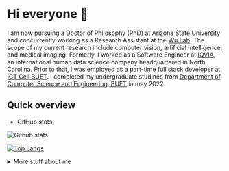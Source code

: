# Hi everyone :wave:

I am now pursuing a Doctor of Philosophy (PhD) at Arizona State University and concurrently working as a Research Assistant at the  [Wu Lab](https://labs.engineering.asu.edu/wulab/). The scope of my current research include computer vision, artificial intelligence, and medical imaging. Formerly, I worked as a Software Engineer at [IQVIA](https://www.iqvia.com/), an international human data science company headquartered in North Carolina. Prior to that, I was employed as a part-time full stack developer at [ICT Cell BUET](https://www.buet.ac.bd/info/Home/ICTCell). I completed my undergraduate studines from [Department of Computer Science and Engineering, BUET](https://cse.buet.ac.bd/) in may 2022.


## Quick overview
* GitHub stats:  

![Github stats](https://github-readme-stats.vercel.app/api?username=Rafsani&hide=stars,issues,contribs&show_icons=true&theme=radical&count_private=true)

[![Top Langs](https://github-readme-stats.vercel.app/api/top-langs/?username=Rafsani&langs_count=6&hide=html,css&layout=compact&theme=radical&include_all_commits=true)](https://github.com/Rafsani/github-readme-stats)

<details>
<summary>
  More stuff about me
</summary>

 

## What I do

I am currently working on multiple research project which include image segmentation using diffusion models. My research works mainly focus on Computer Vision and Medical Images.

## My skills 📜

### Web technologies

- <img src="https://media1.giphy.com/media/ln7z2eWriiQAllfVcn/giphy.gif?cid=790b761118c930ca4ec1368514abd87d7e3fd452fd865464&rid=giphy.gif&ct=s" height='15px' width='15px' > JavaScript
- <img src="https://icon-library.com/images/java-icon-images/java-icon-images-11.jpg" height='18px' width='18px' > Java
- <img src="https://www.clipartmax.com/png/small/39-396037_big-image-python-gif-file-logo.png" height='15px' width='15px' > Python
- <img src="https://www.staffworx.co.uk/wp-content/uploads/2021/09/nextjs-gif.gif" height='12px' width='18px' > Next.js
- <img src="https://cdn.freebiesupply.com/logos/large/2x/react-1-logo-png-transparent.png" height='15px' width='15px' > Reactjs
- <img src="https://www.offidocs.com/imageswebp/logohtmlhtml5.jpg.webp" height='18px' width='18px' > HTML, CSS
- <img src="https://res.cloudinary.com/arcjet-media/image/upload/c_scale,w_256/v1608734952/z8hzeszc9eb3sp3vp3qc.jpg" height='18px' width='18px' > Tailwind CSS
- <img src="https://www.clipartmax.com/png/middle/89-894960_js-discord-bot-logo-node-js-and-react-js.png" height='18px' width='18px' > Node.js 
- <img src="https://cdn.worldvectorlogo.com/logos/django.svg" height='18px' width='18px' > Django
- <img src="https://cms-assets.tutsplus.com/cdn-cgi/image/width=300/uploads/users/45/posts/19786/preview_image/django-rest-framework-wide-retina-preview.gif" height='18px' width='18px' > Django Rest Framework
- <img src="https://undocumentedmatlab.com/images/PostgreSQL.gif" height='18px' width='18px' > Postgres
- <img src="https://www.iconsdb.com/icons/preview/soylent-red/mysql-xxl.png" height='18px' width='18px' > MySQL
- <img src="https://cdn.iconscout.com/icon/free/png-256/mongodb-3629020-3030245.png" height='18px' width='18px' > MongoDB
- <img src="https://www.laurel-group.com/wp-content/uploads/AWS-logo.png" height='18px' width='18px' > Aws 
  

### Application Development

- Next Best Actions [IQVIA]
- Finance Tracker [IICT BUET]
- College Database System
- SkillNao


## What I'm currently learning 📚

- Diving into Diffusion Models based Medical Image Segmentation and CLIP models for medical images


</details>

